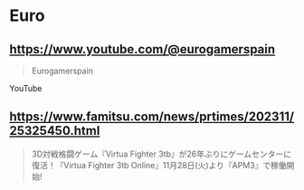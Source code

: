 # Euro

## https://www.youtube.com/@eurogamerspain

> Eurogamerspain 

YouTube

## https://www.famitsu.com/news/prtimes/202311/25325450.html

> 3D対戦格闘ゲーム『Virtua Fighter 3tb』が26年ぶりにゲームセンターに復活！『Virtua Fighter 3tb Online』11月28日(火)より『APM3』で稼働開始!
